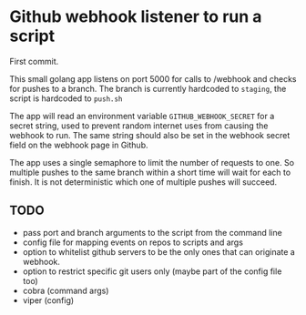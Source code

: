 # Github webhook listener to run a script

First commit.

This small golang app listens on port 5000 for calls to /webhook and
checks for pushes to a branch. The branch is currently hardcoded to
`staging`, the script is hardcoded to `push.sh`

The app will read an environment variable `GITHUB_WEBHOOK_SECRET` for
a secret string, used to prevent random internet uses from causing the
webhook to run. The same string should also be set in the webhook secret field
on the webhook page in Github.

The app uses a single semaphore to limit the number of requests to
one. So multiple pushes to the same branch within a short time will
wait for each to finish. It is not deterministic which one of multiple
pushes will succeed.


## TODO

- pass port and branch arguments to the script from the command line
- config file for mapping events on repos to scripts and args
- option to whitelist github servers to be the only ones that can
  originate a webhook.
- option to restrict specific git users only (maybe part of the config file too)
- cobra (command args)
- viper (config)
